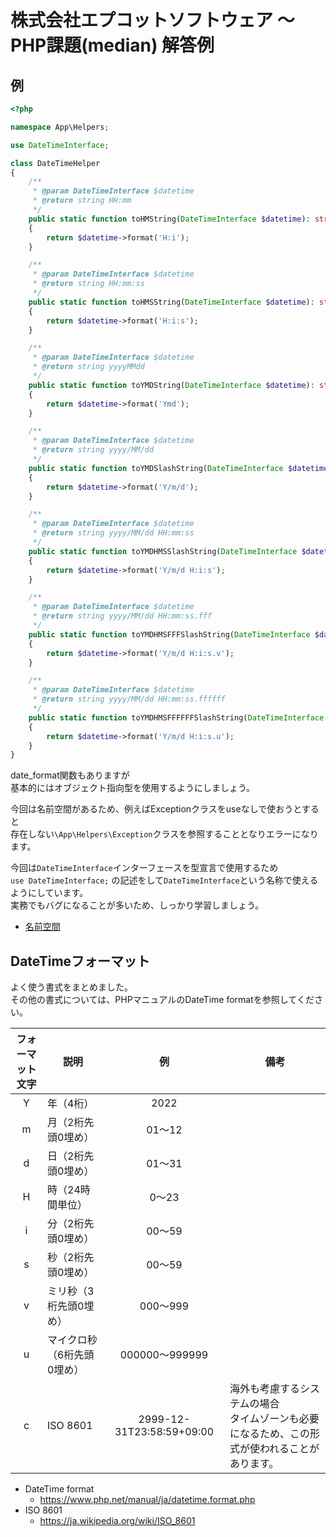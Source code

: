 # 株式会社エプコットソフトウェア ～ PHP課題(median) 解答例

## 例

```php
<?php

namespace App\Helpers;

use DateTimeInterface;

class DateTimeHelper
{
    /**
     * @param DateTimeInterface $datetime
     * @return string HH:mm
     */
    public static function toHMString(DateTimeInterface $datetime): string
    {
        return $datetime->format('H:i');
    }

    /**
     * @param DateTimeInterface $datetime
     * @return string HH:mm:ss
     */
    public static function toHMSString(DateTimeInterface $datetime): string
    {
        return $datetime->format('H:i:s');
    }

    /**
     * @param DateTimeInterface $datetime
     * @return string yyyyMMdd
     */
    public static function toYMDString(DateTimeInterface $datetime): string
    {
        return $datetime->format('Ymd');
    }

    /**
     * @param DateTimeInterface $datetime
     * @return string yyyy/MM/dd
     */
    public static function toYMDSlashString(DateTimeInterface $datetime): string
    {
        return $datetime->format('Y/m/d');
    }

    /**
     * @param DateTimeInterface $datetime
     * @return string yyyy/MM/dd HH:mm:ss
     */
    public static function toYMDHMSSlashString(DateTimeInterface $datetime): string
    {
        return $datetime->format('Y/m/d H:i:s');
    }

    /**
     * @param DateTimeInterface $datetime
     * @return string yyyy/MM/dd HH:mm:ss.fff
     */
    public static function toYMDHMSFFFSlashString(DateTimeInterface $datetime): string
    {
        return $datetime->format('Y/m/d H:i:s.v');
    }

    /**
     * @param DateTimeInterface $datetime
     * @return string yyyy/MM/dd HH:mm:ss.ffffff
     */
    public static function toYMDHMSFFFFFFSlashString(DateTimeInterface $datetime): string
    {
        return $datetime->format('Y/m/d H:i:s.u');
    }
}
```

date_format関数もありますが  
基本的にはオブジェクト指向型を使用するようにしましょう。  

今回は名前空間があるため、例えばExceptionクラスをuseなしで使おうとすると  
存在しない`\App\Helpers\Exception`クラスを参照することとなりエラーになります。  

今回は`DateTimeInterface`インターフェースを型宣言で使用するため  
`use DateTimeInterface;` の記述をして`DateTimeInterface`という名称で使えるようにしています。  
実務でもバグになることが多いため、しっかり学習しましょう。  

- [名前空間](./../../../namespaces/index.md)

## DateTimeフォーマット

よく使う書式をまとめました。  
その他の書式については、PHPマニュアルのDateTime formatを参照してください。  

| フォーマット<br>文字 | 説明 | 例 | 備考 |
| :---: | --- | :---: | --- |
| Y | 年（4桁） | 2022 |  |
| m | 月（2桁先頭0埋め） | 01〜12 |  |
| d | 日（2桁先頭0埋め） | 01〜31 |  |
| H | 時（24時間単位） | 0〜23 |  |
| i | 分（2桁先頭0埋め） | 00〜59 |  |
| s | 秒（2桁先頭0埋め） | 00〜59 |  |
| v | ミリ秒（3桁先頭0埋め） | 000〜999 |  |
| u | マイクロ秒（6桁先頭0埋め） | 000000〜999999 |  |
| c | ISO 8601 | 2999-12-31T23:58:59+09:00 | 海外も考慮するシステムの場合<br>タイムゾーンも必要になるため、この形式が使われることがあります。 |

- DateTime format
  - <https://www.php.net/manual/ja/datetime.format.php>
- ISO 8601
  - <https://ja.wikipedia.org/wiki/ISO_8601>
